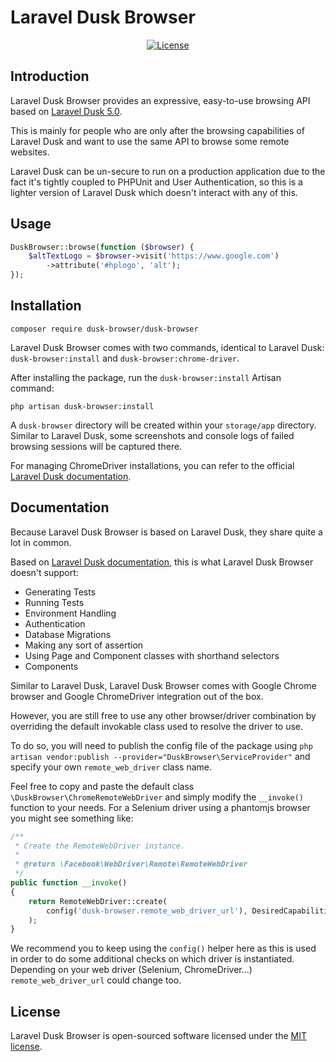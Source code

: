 # Laravel Dusk Browser

<p align="center">
<a href="https://packagist.org/packages/clemblanco/dusk-browser"><img src="https://poser.pugx.org/laravel/dusk/license.svg" alt="License"></a>
</p>

## Introduction

Laravel Dusk Browser provides an expressive, easy-to-use browsing API based on [Laravel Dusk 5.0](https://github.com/laravel/dusk/tree/5.0).

This is mainly for people who are only after the browsing capabilities of Laravel Dusk and want to use the same API to browse some remote websites.

Laravel Dusk can be un-secure to run on a production application due to the fact it's tightly coupled to PHPUnit and User Authentication, so this is a lighter version of Laravel Dusk which doesn't interact with any of this.

## Usage

```php
DuskBrowser::browse(function ($browser) {
    $altTextLogo = $browser->visit('https://www.google.com')
        ->attribute('#hplogo', 'alt');
});
```

## Installation 

```composer require dusk-browser/dusk-browser```

Laravel Dusk Browser comes with two commands, identical to Laravel Dusk: `dusk-browser:install` and `dusk-browser:chrome-driver`.

After installing the package, run the `dusk-browser:install` Artisan command:

```php artisan dusk-browser:install```

A `dusk-browser` directory will be created within your `storage/app` directory. Similar to Laravel Dusk, some screenshots and console logs of failed browsing sessions will be captured there.

For managing ChromeDriver installations, you can refer to the official [Laravel Dusk documentation](https://laravel.com/docs/5.8/dusk#managing-chromedriver-installations).

## Documentation

Because Laravel Dusk Browser is based on Laravel Dusk, they share quite a lot in common.

Based on [Laravel Dusk documentation](https://laravel.com/docs/5.8/dusk), this is what Laravel Dusk Browser doesn't support:

- Generating Tests
- Running Tests
- Environment Handling
- Authentication
- Database Migrations
- Making any sort of assertion
- Using Page and Component classes with shorthand selectors
- Components

Similar to Laravel Dusk, Laravel Dusk Browser comes with Google Chrome browser and Google ChromeDriver integration out of the box.

However, you are still free to use any other browser/driver combination by overriding the default invokable class used to resolve the driver to use.

To do so, you will need to publish the config file of the package using `php artisan vendor:publish --provider="DuskBrowser\ServiceProvider"` and specify your own `remote_web_driver` class name.

Feel free to copy and paste the default class `\DuskBrowser\ChromeRemoteWebDriver` and simply modify the `__invoke()` function to your needs. For a Selenium driver using a phantomjs browser you might see something like:

```php
/**
 * Create the RemoteWebDriver instance.
 *
 * @return \Facebook\WebDriver\Remote\RemoteWebDriver
 */
public function __invoke()
{
    return RemoteWebDriver::create(
        config('dusk-browser.remote_web_driver_url'), DesiredCapabilities::phantomjs()
    );
}
```
We recommend you to keep using the `config()` helper here as this is used in order to do some additional checks on which driver is instantiated.
Depending on your web driver (Selenium, ChromeDriver...) `remote_web_driver_url` could change too.

## License

Laravel Dusk Browser is open-sourced software licensed under the [MIT license](https://opensource.org/licenses/MIT).
